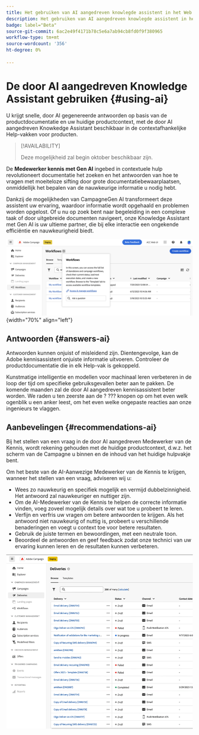 ```yaml
---
title: Het gebruiken van AI aangedreven knowlegde assistent in het Web van de Campagne
description: Het gebruiken van AI aangedreven knowlegde assistent in het Web van de Campagne
badge: label="Beta"
source-git-commit: 6ac2e49f4171b78c5e6a7ab94cb8fd0f9f380965
workflow-type: tm+mt
source-wordcount: '356'
ht-degree: 0%

---
```


# De door AI aangedreven Knowledge Assistant gebruiken {#using-ai}

U krijgt snelle, door AI gegenereerde antwoorden op basis van de productdocumentatie en uw huidige productcontext, met de door AI aangedreven Knowkedge Assistant beschikbaar in de contextafhankelijke Help-vakken voor producten.

>[!AVAILABILITY]
>
>Deze mogelijkheid zal begin oktober beschikbaar zijn.

De **Medewerker kennis met Gen AI** ingebed in contextuele hulp revolutioneert documentatie het zoeken en het antwoorden van hoe te vragen met moeiteloze sifting door grote documentatiebewaarplaatsen, onmiddellijk het bepalen van de nauwkeurige informatie u nodig hebt.

Dankzij de mogelijkheden van CampagneGen AI transformeert deze assistent uw ervaring, waardoor informatie wordt opgehaald en problemen worden opgelost. Of u nu op zoek bent naar begeleiding in een complexe taak of door uitgebreide documenten navigeert, onze Knowledge Assistant met Gen AI is uw ultieme partner, die bij elke interactie een ongekende efficiëntie en nauwkeurigheid biedt.

![](assets/ask-a-question.png){width="70%" align="left"}

<!--
## Consent {#consent-ai}

Campaign knowledge assistant embeeded in the contextual help boxes uses AI. Your use of this capability constitutes consent that the information you provide in your session will be collected, used, disclosed, and retained by Adobe in accordance with the terms of Adobe's Customer Feedback Program. Please do not provide any personal information about yourself or other parties (including your name or contact information) in the knowledge assistant.

## Privacy {#privacy-ai}

Your data is encrypted and private following our standard data protection practices. Learn more about [Adobe Privacy Policies](https://www.adobe.com/privacy/policy.html){target="_blank"}.

The knowledge assistant AI capability does not use your data to train our models. We do not allow any partners or 3rd parties to use your data for training their models or any other purpose.

For information specific to Adobe AI policies in Experience Cloud apps and solutions, refer to [this page](https://business.adobe.com/products/sensei/adobe-sensei.html){target="_blank"}.
-->

## Antwoorden {#answers-ai}

Antwoorden kunnen onjuist of misleidend zijn. Dientengevolge, kan de Adobe kennisassistent onjuiste informatie uitvoeren. Controleer de productdocumentatie die in elk Help-vak is gekoppeld.

Kunstmatige intelligentie en modellen voor machinaal leren verbeteren in de loop der tijd om specifieke gebruiksgevallen beter aan te pakken. De komende maanden zal de door AI aangedreven kennisassistent beter worden. We raden u ten zeerste aan de ? ??? knopen op om het even welk ogenblik u een anker leest, om het even welke ongepaste reacties aan onze ingenieurs te vlaggen.

## Aanbevelingen  {#recommendations-ai}

Bij het stellen van een vraag in de door AI aangedreven Medewerker van de Kennis, wordt rekening gehouden met de huidige productcontext, d.w.z. het scherm van de Campagne u binnen en de inhoud van het huidige hulpvakje bent.

Om het beste van de AI-Aanwezige Medewerker van de Kennis te krijgen, wanneer het stellen van een vraag, adviseren wij u:

* Wees zo nauwkeurig en specifiek mogelijk en vermijd dubbelzinnigheid. Het antwoord zal nauwkeuriger en nuttiger zijn.
* Om de AI-Medewerker van de Kennis te helpen de correcte informatie vinden, voeg zoveel mogelijk details over wat toe u probeert te leren.
* Verfijn en verfris uw vragen om betere antwoorden te krijgen. Als het antwoord niet nauwkeurig of nuttig is, probeert u verschillende benaderingen en voegt u context toe voor betere resultaten.
* Gebruik de juiste termen en bewoordingen, met een neutrale toon.
* Beoordeel de antwoorden en geef feedback zodat onze technici van uw ervaring kunnen leren en de resultaten kunnen verbeteren.

<img src="assets/AI_CH.gif"/>
